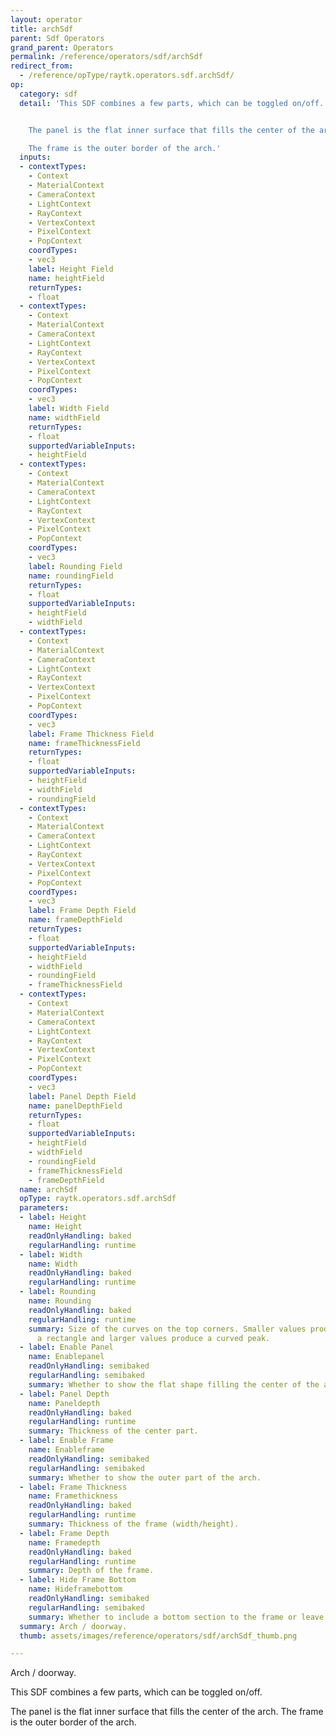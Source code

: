 ```yaml
---
layout: operator
title: archSdf
parent: Sdf Operators
grand_parent: Operators
permalink: /reference/operators/sdf/archSdf
redirect_from:
  - /reference/opType/raytk.operators.sdf.archSdf/
op:
  category: sdf
  detail: 'This SDF combines a few parts, which can be toggled on/off.


    The panel is the flat inner surface that fills the center of the arch.

    The frame is the outer border of the arch.'
  inputs:
  - contextTypes:
    - Context
    - MaterialContext
    - CameraContext
    - LightContext
    - RayContext
    - VertexContext
    - PixelContext
    - PopContext
    coordTypes:
    - vec3
    label: Height Field
    name: heightField
    returnTypes:
    - float
  - contextTypes:
    - Context
    - MaterialContext
    - CameraContext
    - LightContext
    - RayContext
    - VertexContext
    - PixelContext
    - PopContext
    coordTypes:
    - vec3
    label: Width Field
    name: widthField
    returnTypes:
    - float
    supportedVariableInputs:
    - heightField
  - contextTypes:
    - Context
    - MaterialContext
    - CameraContext
    - LightContext
    - RayContext
    - VertexContext
    - PixelContext
    - PopContext
    coordTypes:
    - vec3
    label: Rounding Field
    name: roundingField
    returnTypes:
    - float
    supportedVariableInputs:
    - heightField
    - widthField
  - contextTypes:
    - Context
    - MaterialContext
    - CameraContext
    - LightContext
    - RayContext
    - VertexContext
    - PixelContext
    - PopContext
    coordTypes:
    - vec3
    label: Frame Thickness Field
    name: frameThicknessField
    returnTypes:
    - float
    supportedVariableInputs:
    - heightField
    - widthField
    - roundingField
  - contextTypes:
    - Context
    - MaterialContext
    - CameraContext
    - LightContext
    - RayContext
    - VertexContext
    - PixelContext
    - PopContext
    coordTypes:
    - vec3
    label: Frame Depth Field
    name: frameDepthField
    returnTypes:
    - float
    supportedVariableInputs:
    - heightField
    - widthField
    - roundingField
    - frameThicknessField
  - contextTypes:
    - Context
    - MaterialContext
    - CameraContext
    - LightContext
    - RayContext
    - VertexContext
    - PixelContext
    - PopContext
    coordTypes:
    - vec3
    label: Panel Depth Field
    name: panelDepthField
    returnTypes:
    - float
    supportedVariableInputs:
    - heightField
    - widthField
    - roundingField
    - frameThicknessField
    - frameDepthField
  name: archSdf
  opType: raytk.operators.sdf.archSdf
  parameters:
  - label: Height
    name: Height
    readOnlyHandling: baked
    regularHandling: runtime
  - label: Width
    name: Width
    readOnlyHandling: baked
    regularHandling: runtime
  - label: Rounding
    name: Rounding
    readOnlyHandling: baked
    regularHandling: runtime
    summary: Size of the curves on the top corners. Smaller values produce more of
      a rectangle and larger values produce a curved peak.
  - label: Enable Panel
    name: Enablepanel
    readOnlyHandling: semibaked
    regularHandling: semibaked
    summary: Whether to show the flat shape filling the center of the arch.
  - label: Panel Depth
    name: Paneldepth
    readOnlyHandling: baked
    regularHandling: runtime
    summary: Thickness of the center part.
  - label: Enable Frame
    name: Enableframe
    readOnlyHandling: semibaked
    regularHandling: semibaked
    summary: Whether to show the outer part of the arch.
  - label: Frame Thickness
    name: Framethickness
    readOnlyHandling: baked
    regularHandling: runtime
    summary: Thickness of the frame (width/height).
  - label: Frame Depth
    name: Framedepth
    readOnlyHandling: baked
    regularHandling: runtime
    summary: Depth of the frame.
  - label: Hide Frame Bottom
    name: Hideframebottom
    readOnlyHandling: semibaked
    regularHandling: semibaked
    summary: Whether to include a bottom section to the frame or leave it empty.
  summary: Arch / doorway.
  thumb: assets/images/reference/operators/sdf/archSdf_thumb.png

---
```



Arch / doorway.

This SDF combines a few parts, which can be toggled on/off.

The panel is the flat inner surface that fills the center of the arch.
The frame is the outer border of the arch.